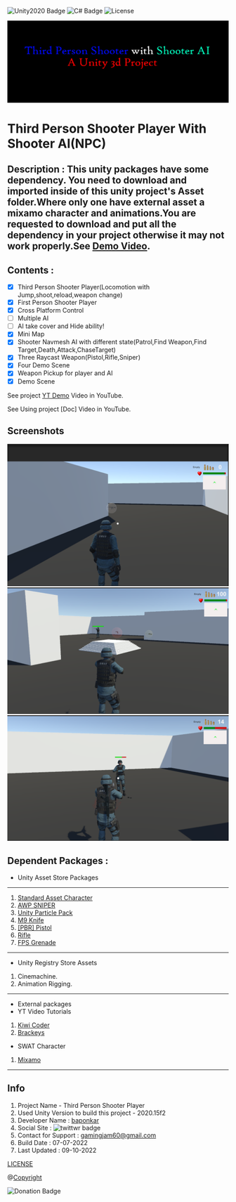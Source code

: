 ![Unity2020 Badge](https://img.shields.io/badge/Unity-v2020-orange)
![C# Badge](https://img.shields.io/badge/C-%23-blue)
![License](https://img.shields.io/badge/License-Baponkar%20License-red)


![ScreenShot1](Recordings/banner.png)
# Third Person Shooter Player With Shooter AI(NPC)
## Description : This unity packages have some dependency. You need to download and imported inside of this unity project's Asset folder.Where only one have external asset a mixamo character and animations.You are requested to download and put all the dependency in your project otherwise it may not work properly.See [Demo Video](https://www.youtube.com/watch?v=D0Iv-NGmIcg).

## Contents :
- [x] Third Person Shooter Player(Locomotion with Jump,shoot,reload,weapon change)
- [x] First Person Shooter Player
- [x] Cross Platform Control
- [ ] Multiple AI
- [ ] AI take cover and Hide ability!
- [x] Mini Map
- [x] Shooter Navmesh AI with different state(Patrol,Find Weapon,Find Target,Death,Attack,ChaseTarget)
- [x] Three Raycast Weapon(Pistol,Rifle,Sniper)
- [x] Four Demo Scene
- [x] Weapon Pickup for player and AI
- [x] Demo Scene

See project [YT Demo](https://www.youtube.com/watch?v=D0Iv-NGmIcg) Video in  YouTube.

See Using project [Doc] Video in YouTube.
## Screenshots
![ScreenShot1](Recordings/Screenshot01.png)
![ScreenShot2](Recordings/Screenshot02.png)
![ScreenShot3](Recordings/Screenshot03.png)


## Dependent Packages :

* Unity Asset Store Packages
---
1. [Standard Asset Character](https://github.com/Unity-Technologies/Standard-Assets-Characters)
2. [AWP SNIPER](https://assetstore.unity.com/packages/3d/props/guns/awp-sniper-96523)
3. [Unity Particle Pack](https://assetstore.unity.com/packages/essentials/tutorial-projects/unity-particle-pack-127325#reviews)
4. [M9 Knife](https://assetstore.unity.com/packages/3d/props/weapons/m9-knife-7597#description)
5. [[PBR] Pistol](https://assetstore.unity.com/packages/3d/props/guns/pbr-pistol-33838)
6. [Rifle](https://assetstore.unity.com/packages/3d/props/guns/rifle-25668)
7. [FPS Grenade](https://assetstore.unity.Recordercom/packages/3d/fps-grenade-model-textures-63667#description)

---
* Unity Registry Store Assets
1. Cinemachine.
2. Animation Rigging.

---
* External packages
* YT Video Tutorials
1. [Kiwi Coder](https://www.youtube.com/c/TheKiwiCoder)
2. [Brackeys](https://www.youtube.com/results?search_query=brackeys)
* SWAT Character
1. [Mixamo](https://www/mixamo.com) 
---
## Info
1. Project Name - Third Person Shooter Player
2. Used Unity Version to build this project - 2020.15f2
3. Developer Name : [baponkar](https://github.com/baponkar)
4. Social Site : ![twittwr badge](https://img.shields.io/twitter/follow/kar_bapon?style=social)
5. Contact for Support : gamingjam60@gmail.com
6. Build Date : 07-07-2022
7. Last  Updated : 09-10-2022

[LICENSE](LICENSE.md)


@[Copyright](https://github.com/baponkar)

![Donation Badge](https://img.shields.io/github/sponsors/baponkar)
